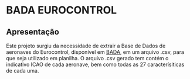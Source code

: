 # BADA EUROCONTROL

## Apresentação

Este projeto surgiu da necessidade de extrair a Base de Dados de aeronaves do Eurocontrol, disponível em [BADA](https://contentzone.eurocontrol.int/aircraftperformance/default.aspx?), em um arquivo .csv, para que seja utilizado em planilha.
O arquivo .csv gerado tem contém o indicativo ICAO de cada aeronave, bem como todas as 27 caracterísiticas de cada uma.